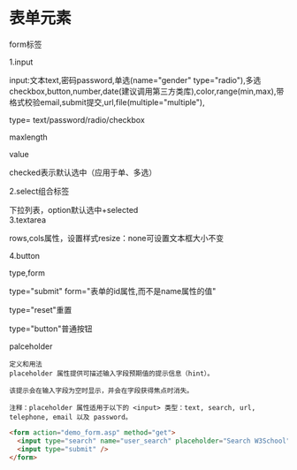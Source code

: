 # 表单元素

form标签

1.input

input:文本text,密码password,单选\(name="gender" type="radio"\),多选checkbox,button,number,date\(建议调用第三方类库\),color,range\(min,max\),带格式校验email,submit提交,url,file\(multiple="multiple"\),

type= text/password/radio/checkbox

maxlength

value

checked表示默认选中（应用于单、多选）

2.select组合标签

下拉列表，option默认选中+selected  
3.textarea

rows,cols属性，设置样式resize：none可设置文本框大小不变

4.button

type,form

type="submit" form="表单的id属性,而不是name属性的值"

type="reset"重置

type="button"普通按钮

palceholder

```
定义和用法
placeholder 属性提供可描述输入字段预期值的提示信息（hint）。

该提示会在输入字段为空时显示，并会在字段获得焦点时消失。

注释：placeholder 属性适用于以下的 <input> 类型：text, search, url, telephone, email 以及 password。
```

```html
<form action="demo_form.asp" method="get">
  <input type="search" name="user_search" placeholder="Search W3School" />
  <input type="submit" />
</form>
```



